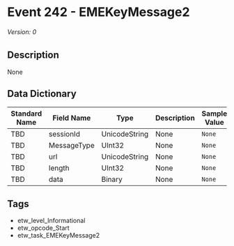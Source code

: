 # Event 242 - EMEKeyMessage2
###### Version: 0

## Description
None

## Data Dictionary
|Standard Name|Field Name|Type|Description|Sample Value|
|---|---|---|---|---|
|TBD|sessionId|UnicodeString|None|`None`|
|TBD|MessageType|UInt32|None|`None`|
|TBD|url|UnicodeString|None|`None`|
|TBD|length|UInt32|None|`None`|
|TBD|data|Binary|None|`None`|

## Tags
* etw_level_Informational
* etw_opcode_Start
* etw_task_EMEKeyMessage2